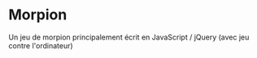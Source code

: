 # Morpion
Un jeu de morpion principalement écrit en JavaScript / jQuery (avec jeu contre l'ordinateur)
